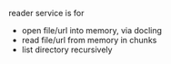 reader service is for

- open file/url into memory, via docling
- read file/url from memory in chunks
- list directory recursively
